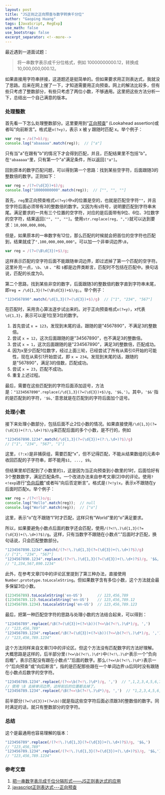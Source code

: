 ```yaml
---
layout: post
title: "JS正则之正向预查与数字转换千分位"
author: "Gaoping Huang"
tags: [JavaScript, RegExp]
use_math: false
use_bootstrap: false
excerpt_separator: <!--more-->
---
```


最近遇到一道面试题：
> 将一串数字表示成千分位格式，例如 10000000000.12，转换成 10,000,000,000.12。

如果直接用字符串拼接，这道题还是挺简单的。但如果要求用正则表达式，我就没了思路。后来在网上搜了一下，才知道需要用正向预查。网上的解法比较多，但有些只考虑了整数部分，有些只考虑了两位小数，不够通用。这里把这些方法分析一下，总结出一个自己满意的版本。

<!-- The content above `excerpt_separator` will become `post.excerpts` -->
<!--more-->


### 处理整数
首先看一下怎么处理整数部分。这里要用到“[正向预查](https://developer.mozilla.org/zh-CN/docs/Web/JavaScript/Guide/Regular_Expressions/Assertions)” (Lookahead assertion)或者叫“向前断言”。格式是`x(?=y)`，表示 x 被 y 跟随时匹配 x。举个例子：

```js
var reg = /a(?=b)/g;
console.log("abaaaaa".match(reg));  // ["a"]
```
只有当"a"在跟有"b"的情况下才会得到匹配，并且，匹配结果里不包括"b"。在`"abaaaaa"`里，只有第一个"a"满足条件，所以返回`["a"]`。

回到原本的数字匹配问题，可以得到第一个思路：找到某些空字符，后面跟随3的整数倍的数字。正则如下：

```js
var reg = /(?=(\d{3})+$)/g;
console.log("10000000000".match(reg));  // ["", "", ""]
```
首先，`reg`里正向预查格式`x(?=y)`中`x`的位置是空的，也就是匹配空字符`""`，并且空字符后面必须带有3的整数倍的数字。又因为有`$`符号，说明要匹配到字符串末尾。满足要求的一共有三个位置的空字符，对应的是后面带有9位、6位、3位数字的空字符，结果返回`["", "", ""]`。使用`str.replace(reg, ",")`就可以达到要求：`10,000,000,000`。

但是，如果原本的一串数字有12位，那么匹配的时候就会把首位的空字符也匹配到，结果就成了`",100,000,000,000"`。可以加一个非单词边界`\B`，
```js
var reg = /(?=(\B\d{3})+$)/g;
```
这样表示匹配的空字符后面不能跟随单词边界，即过滤掉了第一个匹配的空字符。这里补充一点，`\b`、`\B` 、`^`和 `$`都是边界类断言，匹配时不包括在匹配中。换句话说，匹配的长度为0。

第二个思路，找到某些非空的数字，后面跟随3的整数倍的数字直到字符串末尾，即`reg = /\d{1,3}(?=(\B\d{3})+$)/g;`。举个例子：

```js
"1234567890".match(/\d{1,3}(?=(\d{3})+$)/g)  // ["1", "234", "567"]
```
在匹配时，采用贪心算法逐步试出来的。对于正向预查格式`x(?=y)`，x代表`\d{1,3}`，表示可以是1位至3位的数字。
1. 首先尝试 `x = 123`，发现到末尾的话，跟随的是"4567890"，不满足3的整数倍。
2. 尝试 `x = 12`，这次后面跟随的是"34567890"，也不满足3的整数倍。
3. 尝试 `x = 1`，这次后面跟随的是"234567890"，满足3的整数倍，匹配成功。
4. 因为x至少匹配1位数字，经过上面三轮，已经尝试了所有从索引0开始的可能性，现在从索引1开始尝试，即 `x = 234`。发现到末尾的话，跟随的是"567890"，满足3的倍数，匹配成功。
5. 尝试 `x = 23`，匹配不成功。
6. 重复上述过程。

最后，需要在这些匹配到的字符后面添加逗号，方法是：`"1234567890".replace(/\d{1,3}(?=(\d{3})+$)/g, '$&,')`。其中，`'$&'`指的是匹配到的字符，`'$&,'`意思就是在匹配到的字符后面加个逗号。

### 处理小数
接下来处理小数部分，包括后面不止2位小数的情况。如果直接使用`/\d{1,3}(?=(\d{3})+(?:\.\d+)?$)/g`来匹配后面的多个小数，是不行的，例如
```js
"1234567890.1234".match(/\d{1,3}(?=(\d{3})+(?:\.\d+)?$)/g)
// ["1", "234", "567", "1"]
```
这里，`(?:x)`是非捕获组，需要匹配“x”，但不记得匹配，不能从结果数组的元素中收回匹配的子字符串，即不能用`$1, ..., $9`。

但结果里却匹配到了小数里的`1`，这是因为当正向预查到小数里的1时，后面恰好有3个整数数字，满足匹配条件。一个改进办法来自参考文章[2]中的评论。使用`?<!exp`进行“[负向后瞻](https://developer.mozilla.org/zh-CN/docs/Web/JavaScript/Guide/Regular_Expressions/Assertions)”或者叫“向后否定断言”。格式是`(?<!y)x`，表示x不跟随在y后面时匹配x。举个例子：

```js
var reg = /(?<!l)o/g;
console.log("Hello".match(reg));  // null
console.log("World".match(reg));  // ["o"]
```
这里，表示“o”在不跟随“l”时才匹配，这样只有“World”里的“o”满足要求。

所以，如果要避免小数点后面的数字还会匹配，使用`/(?<!\.)\d{1,3}(?=(\d{3})+(\.\d+)?$)/g`。这样，只有当数字不跟随在小数点“.”后面时才匹配，换句话说，只会匹配整数部分。
```js
"1234567890.1234".match(/(?<!\.)\d{1,3}(?=(\d{3})+(\.\d+)?$)/g)
// ["1", "234", "567"]
"1234567890.1234".replace(/(?<!\.)\d{1,3}(?=(\d{3})+(\.\d+)?$)/g, '$&,')
// "1,234,567,890.1234"
```

此外，在参考文章[1]中的评论区里提到了第三种办法，直接使用`Number.prototype.toLocaleString`。但如果数字含有多位小数，这个方法就会最多保留3位小数。
```js
(123456789).toLocaleString('en-US')       // 123,456,789
(123456789.12).toLocaleString('en-US')    // 123,456,789.12
(123456789.1234).toLocaleString('en-US')  // 123,456,789.123
```

最后，把第一种匹配空字符的思路与处理小数的方法结合起来，可以得到：
```js
"123456789".replace(/\B(?=(\d{3})+(?=\b))(?<=\b(?<!\.)\d*)/g, ',')
// "123,456,789"
"123456789.1234".replace(/\B(?=(\d{3})+(?=\b))(?<=\b(?<!\.)\d*)/g, ',')
// "123,456,789.1234"
```
这个方法同样来自文章[1]中的评论区。但这个方法没有匹配数字的方法好理解。大概思路是这样的，后半部分里`(?<=\b(?<!\.)\d*)`中`(?<!\.)\d*`表示一个“负向后瞻”，表示匹配没有跟在小数点“.”后面的数字。那么`(?<=\b(?<!\.)\d*)`表示一个“后向预查”或“向后断言”，指的是匹配那些跟在一个单词边界`\b`后同时没有跟随在小数点后数字的空字符。
```js
"123456789.1234".replace(/(?<=\b(?<!\.)\d*)/g, ',')  // ",1,2,3,4,5,6,7,8,9,.1234,"
// 使用 \B 去掉单词边界，这样前后的位置都去掉了。
"123456789.1234".replace(/\B(?<=\b(?<!\.)\d*)/g, ',')  // "1,2,3,4,5,6,7,8,9.1234"
```
前半部分`(?=(\d{3})+(?=\b))`就是指这些空字符后面必须跟3的整数倍的数字。同时满足的话，就只有整数部分的空字符。

### 总结
这个是最通用也容易理解的版本：
```js
"123456789".replace(/(?<!\.)\d{1,3}(?=(\d{3})+(\.\d+)?$)/g, '$&,')
// "123,456,789"
"123456789.1234".replace(/(?<!\.)\d{1,3}(?=(\d{3})+(\.\d+)?$)/g, '$&,')
// "123,456,789.1234"
```

### 参考文章
1. [把一串数字表示成千位分隔形式——JS正则表达式的应用](https://juejin.im/post/6844903584031571975)
2. [javascript正则表达式---正向预查](https://www.cnblogs.com/dh-dh/p/5261044.html)